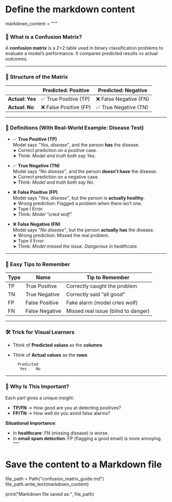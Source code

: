 

# Define the markdown content
markdown_content = """
### 📘 What is a Confusion Matrix?

A **confusion matrix** is a 2×2 table used in binary classification problems to evaluate a model’s performance. It compares predicted results vs actual outcomes.

---

### 🧱 Structure of the Matrix

|                 | Predicted: Positive | Predicted: Negative |
|-----------------|---------------------|---------------------|
| **Actual: Yes** | ✅ True Positive (TP)  | ❌ False Negative (FN) |
| **Actual: No**  | ❌ False Positive (FP) | ✅ True Negative (TN)  |

---

### 🧠 Definitions (With Real-World Example: Disease Test)

- ✅ **True Positive (TP)**  
  Model says *"Yes, disease"*, and the person **has** the disease.  
  ➤ Correct prediction on a positive case.  
  ➤ Think: *Model and truth both say Yes.*

- ✅ **True Negative (TN)**  
  Model says *"No disease"*, and the person **doesn't have** the disease.  
  ➤ Correct prediction on a negative case.  
  ➤ Think: *Model and truth both say No.*

- ❌ **False Positive (FP)**  
  Model says *"Yes, disease"*, but the person is **actually healthy**.  
  ➤ Wrong prediction: Flagged a problem when there isn’t one.  
  ➤ Type I Error  
  ➤ Think: *Model “cried wolf”.*

- ❌ **False Negative (FN)**  
  Model says *"No disease"*, but the person **actually has** the disease.  
  ➤ Wrong prediction: Missed the real problem.  
  ➤ Type II Error  
  ➤ Think: *Model missed the issue. Dangerous in healthcare.*

---

### 🎯 Easy Tips to Remember

| Type | Name            | Tip to Remember                     |
|------|------------------|--------------------------------------|
| TP   | True Positive    | Correctly caught the problem         |
| TN   | True Negative    | Correctly said “all good”            |
| FP   | False Positive   | Fake alarm (model cries wolf)        |
| FN   | False Negative   | Missed real issue (blind to danger)  |

---

### 🛠 Trick for Visual Learners

- Think of **Predicted values** as the **columns**
- Think of **Actual values** as the **rows**

        Predicted
         Yes    No


---

### 🧩 Why Is This Important?

Each part gives a unique insight:

- **TP/FN** → How good are you at detecting positives?
- **FP/TN** → How well do you avoid false alarms?

**Situational Importance**:
- In **healthcare**: FN (missing disease) is worse.
- In **email spam detection**: FP (flagging a good email) is more annoying.
"""

# Save the content to a Markdown file
file_path = Path("confusion_matrix_guide.md")
file_path.write_text(markdown_content)

print("Markdown file saved as:", file_path)
